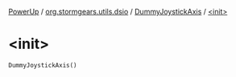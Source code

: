 [PowerUp](../../index.md) / [org.stormgears.utils.dsio](../index.md) / [DummyJoystickAxis](index.md) / [&lt;init&gt;](./-init-.md)

# &lt;init&gt;

`DummyJoystickAxis()`